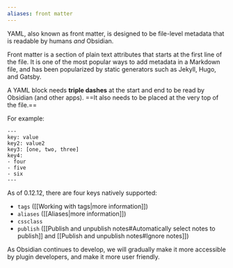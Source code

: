 ```yaml
---
aliases: front matter
---
```


YAML, also known as front matter, is designed to be file-level metadata that is readable by humans *and* Obsidian.

Front matter is a section of plain text attributes that starts at the first line of the file. It is one of the most popular ways to add metadata in a Markdown file, and has been popularized by static generators such as Jekyll, Hugo, and Gatsby.

A YAML block needs **triple dashes** at the start and end to be read by Obsidian (and other apps). ==It also needs to be placed at the very top of the file.==

For example:

```
---
key: value
key2: value2
key3: [one, two, three]
key4:
- four
- five
- six
---
```

As of 0.12.12, there are four keys natively supported:
- `tags` ([[Working with tags|more information]])
- `aliases` ([[Aliases|more information]])
- `cssclass`
- `publish` ([[Publish and unpublish notes#Automatically select notes to publish]] and [[Publish and unpublish notes#Ignore notes]])

As Obsidian continues to develop, we will gradually make it more accessible by plugin developers, and make it more user friendly.
